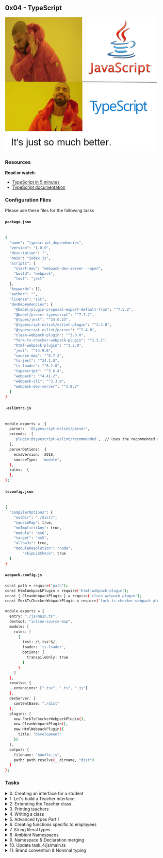 ## 0x04 - TypeScript

![JavaScript vs. TypeScript](js_vs_ts.jpeg)

### Resources

**Read or watch**:

- [TypeScript in 5 minutes](https://www.typescriptlang.org/docs/handbook/typescript-in-5-minutes.html "TypeScript in 5 minutes")
- [TypeScript documentation](https://www.typescriptlang.org/docs/handbook/basic-types.html "TypeScript documentation")

### Configuration Files

Please use these files for the following tasks

#### `package.json`

```sh

{
  "name": "typescript_dependencies",
  "version": "1.0.0",
  "description": "",
  "main": "index.js",
  "scripts": {
    "start-dev": "webpack-dev-server --open",
    "build": "webpack",
    "test": "jest"
  },
  "keywords": [],
  "author": "",
  "license": "ISC",
  "devDependencies": {
    "@babel/plugin-proposal-export-default-from": "^7.5.2",
    "@babel/preset-typescript": "^7.7.2",
    "@types/jest": "^24.0.23",
    "@typescript-eslint/eslint-plugin": "^2.4.0",
    "@typescript-eslint/parser": "^2.4.0",
    "clean-webpack-plugin": "^3.0.0",
    "fork-ts-checker-webpack-plugin": "^1.5.1",
    "html-webpack-plugin": "^3.2.0",
    "jest": "^24.9.0",
    "source-map": "^0.7.3",
    "ts-jest": "^24.1.0",
    "ts-loader": "^6.2.0",
    "typescript": "^3.6.4",
    "webpack": "^4.41.2",
    "webpack-cli": "^3.3.9",
    "webpack-dev-server": "^3.8.2"
  }
}
```

#### `.eslintrc.js`

```sh

module.exports =  {
  parser:  '@typescript-eslint/parser',
  extends:  [
    'plugin:@typescript-eslint/recommended',  // Uses the recommended rules from @typescript-eslint/eslint-plugin
  ],
  parserOptions:  {
    ecmaVersion:  2018,
    sourceType:  'module',
  },
  rules:  {
  },
};
```

#### `tsconfig.json`

```sh

{
  "compilerOptions": {
    "outDir": "./dist/",
    "sourceMap": true,
    "noImplicitAny": true,
    "module": "es6",
    "target": "es5",
    "allowJs": true,
    "moduleResolution": "node",
        "skipLibCheck": true
  }
}
```

#### `webpack.config.js`

```sh
const path = require("path");
const HtmlWebpackPlugin = require('html-webpack-plugin');
const { CleanWebpackPlugin } = require('clean-webpack-plugin');
const ForkTsCheckerWebpackPlugin = require('fork-ts-checker-webpack-plugin');

module.exports = {
  entry: "./js/main.ts",
  devtool: "inline-source-map",
  module: {
    rules: [
      {
        test: /\.tsx?$/,
        loader: 'ts-loader',
        options: {
          transpileOnly: true
        }
      }
    ]
  },
  resolve: {
    extensions: [".tsx", ".ts", ".js"]
  },
  devServer: {
    contentBase: "./dist"
  },
  plugins: [
    new ForkTsCheckerWebpackPlugin(),
    new CleanWebpackPlugin(),
    new HtmlWebpackPlugin({
      title: "Development"
    })
  ],
  output: {
    filename: "bundle.js",
    path: path.resolve(__dirname, "dist")
  }
};
```

### Tasks

<details>
<summary>0. Creating an interface for a student</summary>

Please proceed with the following steps:

1. Transfer the given configuration files: `package.json`, `.eslintrc.js`, `tsconfig.json`, `webpack.config.js` into the directory named `task_0`.

2. In the `main.ts` file, you need to:

   - Define an interface called `Student` that includes the following properties: `firstName` (string), `lastName` (string), `age` (number), and `location` (string).
   - Construct two student objects and store them in an array named `studentsList`.
   - Utilize Vanilla Javascript to generate a table. For each item in the array, add a new row to the table.
   - Ensure that each row displays the student's first name and location.

3. Requirements:

   - Upon execution, Webpack should not report any type errors.
   - Make sure to use TypeScript for all variables where applicable.

**Files:**

- `task_0/js/main.ts`
- `task_0/package.json`
- `task_0/.eslintrc.js`
- `task_0/tsconfig.json`
- `task_0/webpack.config.js`

- </details>

<details>
<summary>1. Let's build a Teacher interface</summary>

1. Establish a directory named `task_1` and transfer the following configuration files into it: `package.json`, `tsconfig.json`, `webpack.config.js`.

2. In the `main.ts` file, you need to:

   - Define `firstName` (string) and `lastName` (string). These attributes should be modifiable only during the initial creation of a Teacher object.
   - Ensure `fullTimeEmployee` (boolean) is always defined.
   - `yearsOfExperience` (number) is an optional attribute.
   - `location` (string) should always be defined.
   - Allow the addition of any attribute to the object, such as `contract` (boolean), without specifying the attribute's name.

Here's an example:

```typescript
const teacher3: Teacher = {
  firstName: "John",
  fullTimeEmployee: false,
  lastName: "Doe",
  location: "London",
  contract: false,
};

console.log(teacher3);

// The console output should be:
// Object
// contract: false
// firstName: "John"
// fullTimeEmployee: false
// lastName: "Doe"
// location: "London"
```

**Files:**

- `task_1/js/main.ts`
- `task_1/webpack.config.js`
- `task_1/tsconfig.json`
- `task_1/package.json`

</details>

<details>
<summary>2. Extending the Teacher class</summary>

Write an interface called `Directors` that inherits from `Teacher`. It should include a property named `numberOfReports` (number).

Here's an example:

```typescript
const director1: Directors = {
  firstName: "John",
  lastName: "Doe",
  location: "London",
  fullTimeEmployee: true,
  numberOfReports: 17,
};
console.log(director1);

// The console output should be:
// Object
// firstName: "John"
// fullTimeEmployee: true
// lastName: "Doe"
// location: "London"
// numberOfReports: 17
```

**Files:**

- `task_1/js/main.ts`

</details>

<details>
<summary>3. Printing teachers</summary>

1. Write a function named `printTeacher` that:

   - Takes in two parameters: `firstName` and `lastName`.
   - Returns the initial of the `firstName` and the complete `lastName`.
   - For instance, `printTeacher("John", "Doe")` should yield `J. Doe`.

2. Define an interface for this function and name it `printTeacherFunction`.

**Files:**

- `task_1/js/main.ts`

</details>

<details>
<summary>4. Writing a class</summary>

1. Write a class called `StudentClass` with the following specifications:

   - The constructor should take two parameters: `firstName` (string) and `lastName` (string).
   - The class should have a method `workOnHomework` that returns the string `Currently working`.
   - The class should also have a method `displayName` that returns the student's firstName.

2. The constructor of the class should be defined using an Interface.
3. The class itself should also be defined using an Interface.

4. Requirements:

   - You may reuse the Webpack configuration from the previous task to compile your code.
   - When executing `npm run build`, there should be no TypeScript errors.
   - Ensure that TypeScript is used for all variables where possible.

**Files:**

- `task_1/js/main.ts`

</details>

<details>
<summary>5. Advanced types Part 1</summary>

1. Define an interface named `DirectorInterface` with the following methods:

   - `workFromHome()`: Returns a string.
   - `getCoffeeBreak()`: Returns a string.
   - `workDirectorTasks()`: Returns a string.

2. Define an interface named `TeacherInterface` with the following methods:

   - `workFromHome()`: Returns a string.
   - `getCoffeeBreak()`: Returns a string.
   - `workTeacherTasks()`: Returns a string.

3. Create a `Director` class that implements `DirectorInterface`:

   - `workFromHome`: Returns the string `Working from home`.
   - `getToWork`: Returns the string `Getting a coffee break`.
   - `workDirectorTasks`: Returns the string `Getting to director tasks`.

4. Create a `Teacher` class that implements `TeacherInterface`:

   - `workFromHome`: Returns the string `Cannot work from home`.
   - `getCoffeeBreak`: Returns the string `Cannot have a break`.
   - `workTeacherTasks`: Returns the string `Getting to work`.

5. Create a function named `createEmployee` that:

   - Can return either a `Director` or a `Teacher` instance.
   - Accepts one argument: `salary` (either a number or a string).
   - If `salary` is a number and less than 500, it should return a new `Teacher`. Otherwise, it should return a `Director`.

Here's the expected output:

```typescript
console.log(createEmployee(200));
// Output: Teacher
console.log(createEmployee(1000));
// Output: Director
console.log(createEmployee("$500"));
// Output: Director
```

**Files:**

- `task_2/js/main.ts`
- `task_2/webpack.config.js`
- `task_2/tsconfig.json`
- `task_2/package.json`

</details>

<details>
<summary>6. Creating functions specific to employees</summary>

1. Write a function named `isDirector` that:

   - Takes in an argument named `employee`.
   - Serves as a type predicate to determine if the employee is a director.

2. Construct a function named `executeWork` that:

   - Takes in an argument named `employee`.
   - If the employee is a Director, it should invoke the `workDirectorTasks` method.
   - If the employee is a Teacher, it should invoke the `workTeacherTasks` method.

Here's the expected output:

```typescript
console.log(executeWork(createEmployee(200)));
// Output: Getting to work
console.log(executeWork(createEmployee(1000)));
// Output: Getting to director tasks
```

**Files:**

- `task_2/js/main.ts`

</details>

<details>
<summary>7. String literal types</summary>

1. Define a String literal type named `Subjects` that allows a variable to hold either `Math` or `History` as its value.

2. Construct a function named `teachClass` that:

   - Accepts an argument named `todayClass`.
   - If `todayClass` is `Math`, it should return the string `Teaching Math`.
   - If `todayClass` is `History`, it should return the string `Teaching History`.

Here's the expected output:

```typescript
console.log(teachClass("Math"));
// Output: Teaching Math
console.log(teachClass("History"));
// Output: Teaching History
```

**Files:**

- `task_2/js/main.ts`

</details>

<details>
<summary>8. Ambient Namespaces</summary>

1. Create a directory named `task_3` and transfer the following configuration files into it: `package.json`, `webpack.config.js`, `tsconfig.json`.

2. In a file named `interface.ts`, perform the following:

   - Define a type `RowID` that is equivalent to `number`.
   - Construct an interface `RowElement` that includes the fields `firstName` (string), `lastName` (string), and an optional field `age` (number).

3. As part of the application architecture, you aim to save entities to a database. Due to time constraints, you can't create a database connector, so you decide to download a library named `crud.js`. Copy this file into the `task_3/js` directory.

4. In the `task_3/js` directory, create an ambient file named `crud.d.ts` that contains type declarations for each function in `crud.js`. At the beginning of the file, import `RowID` and `RowElement` from `interface.ts`.

5. In `main.ts`, do the following:

   - At the top of the file, create a triple slash directive that includes all dependencies from `crud.d.ts`.
   - Import the `rowID` type and `rowElement` from `interface.ts`.
   - Import everything from `crud.js` as `CRUD`.

6. Create an object named `row` of type `RowElement` with the fields `firstName` set to `Guillaume` and `lastName` set to `Salva`.

7. Create a `const` variable named `newRowID` of type `RowID` and assign it the value returned by the `insertRow` function.

8. Next, create a `const` variable named `updatedRow` of type `RowElement` and update `row` with an `age` field set to `23`.

9. Finally, call the `updateRow` and `deleteRow` functions.

Here's the expected output:

```typescript
const obj = { firstName: "Guillaume", lastName: "Salva" };
CRUD.insertRow(obj);
// Output: Insert row {firstName: "Guillaume", lastName: "Salva"}

const updatedRow: RowElement = {
  firstName: "Guillaume",
  lastName: "Salva",
  age: 23,
};
CRUD.updateRow(newRowID, updatedRow);
// Output: Update row 125 {firstName: "Guillaume", lastName: "Salva", age: 23}

CRUD.deleteRow(125);
// Output: Delete row id 125
```

Requirements:

- When running `npm run build`, there should be no TypeScript errors.
- Ensure that TypeScript is used for all variables where possible.
- Both the main file and the ambient file should import the types defined in the interface file.
- You can easily test your ambient file by checking the intellisense of your IDE when using the 3rd party functions.

**Files:**

- `task_3/js/main.ts`
- `task_3/js/interface.ts`
- `task_3/js/crud.d.ts`

</details>

<details>
<summary>9. Namespace & Declaration merging</summary>

Here's a rephrased version of your instructions:

1. Create a new directory named `task_4` and copy the provided `tsconfig.json` into it. Also, place the given `package.json` in the same directory.

```json
{
  "name": "task_4",
  "version": "1.0.0",
  "description": "",
  "main": "index.js",
  "scripts": {
    "build": "webpack",
    "test": "echo \"Error: no test specified\" && exit 1"
  },
  "keywords": [],
  "author": "",
  "license": "ISC",
  "devDependencies": {
    "@typescript-eslint/eslint-plugin": "^2.4.0",
    "@typescript-eslint/parser": "^2.4.0",
    "clean-webpack-plugin": "^3.0.0",
    "fork-ts-checker-webpack-plugin": "^1.5.1",
    "html-webpack-plugin": "^3.2.0",
    "ts-loader": "^6.2.0",
    "typescript": "^3.6.4",
    "webpack": "^4.41.2",
    "webpack-cli": "^3.3.9",
    "webpack-dev-server": "^3.8.2"
  }
}
```

2. In the `task_4/js/subjects` directory, perform the following:

   - Create a file named `Teacher.ts` and define a `Teacher` interface within a namespace called `Subjects`. The interface should have `firstName` and `lastName` as string attributes.

   - Create a file named `Subject.ts` and define a `Subject` class within the same `Subjects` namespace. The class should have a `teacher` attribute that implements the `Teacher` interface and a setter method `setTeacher` that accepts a `teacher` argument and sets the instance attribute `teacher` with it.

   - Create a file named `Cpp.ts` and make the following modifications within the same namespace:

     - Using declaration merging, add a new optional attribute `experienceTeachingC` (number) to the `Teacher` interface.
     - Define a `Cpp` class that extends from `Subject`.
     - Write a `getRequirements` method that returns the string `Here is the list of requirements for Cpp`.
     - Write a `getAvailableTeacher` method that returns the string `Available Teacher: <first name of teacher>`. If the teacher doesn’t have any experience in teaching C, then the method should return the string `No available teacher`.

   - Create a file named `React.ts` and define a `React` class within the same namespace:

     - Add a new attribute `experienceTeachingReact?` (number) to the `Teacher` interface.
     - In the class, write a `getRequirements` method that returns the string `Here is the list of requirements for React`.
     - Write a `getAvailableTeacher` method that returns the string `Available Teacher: <first name of teacher>`. If the teacher doesn’t have any experience in teaching React, then the method should return the string `No available teacher`.

   - Create a file named `Java.ts` and define a `Java` class within the same namespace:

     - Add a new attribute `experienceTeachingJava?` (number) to the `Teacher` interface.
     - In the class, write a `getRequirements` method that returns the string `Here is the list of requirements for Java`.
     - Write a `getAvailableTeacher` method that returns the string `Available Teacher: <first name of teacher>`. If the teacher doesn’t have any experience in teaching Java, then the method should return the string `No available teacher`.

**Files:**

- `task_4/package.json`
- `task_4/tsconfig.json`
- `task_4/js/subjects/Cpp.ts`
- `task_4/js/subjects/Java.ts`
- `task_4/js/subjects/React.ts`
- `task_4/js/subjects/Subject.ts`
- `task_4/js/subjects/Teacher.ts`

</details>

<details>
<summary>10. Update task_4/js/main.ts</summary>

1. Create and export a constant named `cpp` for Cpp Subjects.
2. Create and export a constant named `java` for Java Subjects.
3. Create and export a constant named `react` for React Subjects.
4. Create and export a `Teacher` object named `cTeacher` with `experienceTeachingC` set to `10`.
5. For the Cpp subject, log `C++` to the console, assign `cTeacher` as the teacher, invoke the methods `getRequirements` and `getAvailableTeacher`, and print the returned strings.
6. For the Java subject, log `Java` to the console, assign `cTeacher` as the teacher, invoke the methods `getRequirements` and `getAvailableTeacher`, and print the returned strings.
7. For the React subject, log `React` to the console, assign `cTeacher` as the teacher, invoke the methods `getRequirements` and `getAvailableTeacher`, and print the returned strings.

**Files:**

- `task_4/js/main.ts`

</details>

<details>
<summary>11. Brand convention & Nominal typing</summary>

1. Create a directory named `task_5` and place the following configuration files in its root: `package.json`, `tsconfig.json`, `webpack.config.js`.

2. In the `task_5/js/main.ts` file, perform the following:

   - Define two interfaces named `MajorCredits` and `MinorCredits`. Each interface should have a number attribute named `credits`.
   - Add a unique brand property to each interface for identification purposes.

3. In the same `main.ts` file, create two functions named `sumMajorCredits` and `sumMinorCredits`:

   - Each function should accept two arguments: `subject1` and `subject2`.
   - The `sumMajorCredits` function should return a `MajorCredits` value, while the `sumMinorCredits` function should return a `MinorCredits` value.
   - Each function should sum the credits of the two subjects.

**Files:**

- `task_5/js/main.ts`
- `task_5/package.json`
- `task_5/webpack.config.js`
- `task_5/tsconfig.json`

</details>

